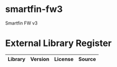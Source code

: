 # smartfin-fw3
Smartfin FW v3

# External Library Register
Library | Version | License | Source
--------|---------|---------|---------
